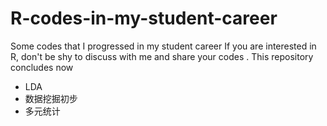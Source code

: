 # R-codes-in-my-student-career

Some codes that I progressed in my student career 
If you are interested in R, don't be shy to discuss with me and share your codes .
This repository concludes now 
- LDA
- 数据挖掘初步
- 多元统计
